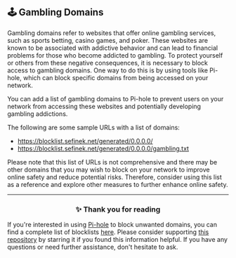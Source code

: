 <!-- SEO DATA FOR BLOCKLIST.SEIFNEK.NET
* Title       : Gambling Domains
* Description : 
* Tags        :
* Canonical   : /viewer/info/block/Gambling
-->

## 🕹️ Gambling Domains
Gambling domains refer to websites that offer online gambling services, such as sports betting, casino games, and poker.
These websites are known to be associated with addictive behavior and can lead to financial problems for those who become addicted to gambling.
To protect yourself or others from these negative consequences, it is necessary to block access to gambling domains.
One way to do this is by using tools like Pi-hole, which can block specific domains from being accessed on your network.

You can add a list of gambling domains to Pi-hole to prevent users on your network from accessing these websites and potentially developing gambling addictions.

The following are some sample URLs with a list of domains:
- https://blocklist.sefinek.net/generated/0.0.0.0/
- https://blocklist.sefinek.net/generated/0.0.0.0/gambling.txt

Please note that this list of URLs is not comprehensive and there may be other domains that you may wish to block on your network to improve online safety and reduce potential risks.
Therefore, consider using this list as a reference and explore other measures to further enhance online safety.


<hr>
<h3 align="center">✨ Thank you for reading</h3>
If you're interested in using <a href="../What%20is%20Pi-hole.md">Pi-hole</a> to block unwanted domains, you can find a complete list of blocklists <a href="../../../lists/md/Pi-hole.md">here</a>.
Please consider supporting <a href="https://github.com/sefinek24/Sefinek-Blocklist-Collection" target="_blank">this repository</a> by starring it if you found this information helpful.
If you have any questions or need further assistance, don't hesitate to ask.
